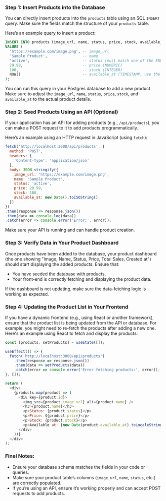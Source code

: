 ### Step 1: Insert Products into the Database
You can directly insert products into the `products` table using an SQL `INSERT` query. Make sure the fields match the structure of your `products` table.

Here’s an example query to insert a product:

```sql
INSERT INTO products (image_url, name, status, price, stock, available_at) 
VALUES (
  'https://example.com/image.png', -- image_url
  'Sample Product',                -- name
  'active',                        -- status (must match one of the ENUM values: 'active', 'inactive', 'archived')
  29.99,                           -- price (NUMERIC)
  100,                             -- stock (INTEGER)
  NOW()                            -- available_at (TIMESTAMP, use the current time or a specific time)
);
```

You can run this query in your Postgres database to add a new product. Make sure to adjust the `image_url`, `name`, `status`, `price`, `stock`, and `available_at` to the actual product details.

### Step 2: Seed Products Using an API (Optional)
If your application has an API for adding products (e.g., `/api/products`), you can make a POST request to it to add products programmatically. 

Here’s an example using an HTTP request in JavaScript (using `fetch`):

```javascript
fetch('http://localhost:3000/api/products', {
  method: 'POST',
  headers: {
    'Content-Type': 'application/json'
  },
  body: JSON.stringify({
    image_url: 'https://example.com/image.png',
    name: 'Sample Product',
    status: 'active',
    price: 29.99,
    stock: 100,
    available_at: new Date().toISOString()
  })
})
.then(response => response.json())
.then(data => console.log(data))
.catch(error => console.error('Error:', error));
```

Make sure your API is running and can handle product creation.

### Step 3: Verify Data in Your Product Dashboard
Once products have been added to the database, your product dashboard (the one showing "Image, Name, Status, Price, Total Sales, Created at") should start displaying the added products. Ensure that:
- You have seeded the database with products.
- Your front-end is correctly fetching and displaying the product data.

If the dashboard is not updating, make sure the data-fetching logic is working as expected.

### Step 4: Updating the Product List in Your Frontend
If you have a dynamic frontend (e.g., using React or another framework), ensure that the product list is being updated from the API or database. For example, you might need to re-fetch the products after adding a new one. Here's an example using React to fetch and display the products:

```javascript
const [products, setProducts] = useState([]);

useEffect(() => {
  fetch('http://localhost:3000/api/products')
    .then(response => response.json())
    .then(data => setProducts(data))
    .catch(error => console.error('Error fetching products:', error));
}, []);

return (
  <div>
    {products.map(product => (
      <div key={product.id}>
        <img src={product.image_url} alt={product.name} />
        <h3>{product.name}</h3>
        <p>Status: {product.status}</p>
        <p>Price: ${product.price}</p>
        <p>Stock: {product.stock}</p>
        <p>Available at: {new Date(product.available_at).toLocaleString()}</p>
      </div>
    ))}
  </div>
);
```

### Final Notes:
- Ensure your database schema matches the fields in your code or queries.
- Make sure your product table’s columns (`image_url`, `name`, `status`, etc.) are correctly populated.
- If you’re using an API, ensure it’s working properly and can accept POST requests to add products.